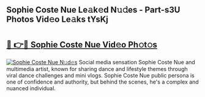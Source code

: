 ## Sophie Coste Nue Le𝚊k𝚎d N𝚞𝚍es - Part-s3U Photos Vid𝚎o Le𝚊ks tYsKj

# <h2><a href="http://fb2lh8.evod.top/?m=Sophie+Coste+Nue">🔗 👉🔴 Sophie Coste Nue Vid𝚎o Ph𝚘t𝚘s</a></h2>

[![Sophie Coste Nue N𝚞d𝚎s](https://i.imgur.com/8V9OHl7.gif)](http://fb2lh8.evod.top/?m=Sophie+Coste+Nue)
Social media sensation Sophie Coste Nue and multimedia artist, known for sharing dance and lifestyle themes through viral dance challenges and mini vlogs. Sophie Coste Nue public persona is one of confidence and authority, but behind the scenes, he's a complex and nuanced individual. 
